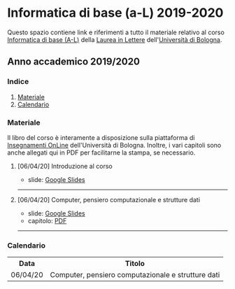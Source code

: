 # Informatica di base (a-L) 2019-2020

Questo spazio contiene link e riferimenti a tutto il materiale relativo al corso [Informatica di base (A-L)](https://www.unibo.it/it/didattica/insegnamenti/insegnamento/2019/438800) della [Laurea in Lettere](https://corsi.unibo.it/laurea/lettere/insegnamenti) dell'[Università di Bologna](http://www.unibo.it).

## Anno accademico 2019/2020

### Indice

1. [Materiale](#materiale)
2. [Calendario](#calendario)

### Materiale

Il libro del corso è interamente a disposizione sulla piattaforma di [Insegnamenti OnLine](https://iol.unibo.it) dell'Università di Bologna. Inoltre, i vari capitoli sono anche allegati qui in PDF per facilitarne la stampa, se necessario.

1. [06/04/20] Introduzione al corso
   * slide: [Google Slides](https://tinyurl.com/idbAL-00)
   <hr />
   
2. [06/04/20] Computer, pensiero computazionale e strutture dati 
   * slide: [Google Slides](https://tinyurl.com/idbAL-01)
   * capitolo: [PDF](docs/chapters/01.pdf) 
   <hr />

### Calendario

<table>
    <tr><th>Data</th><th>Titolo</th></tr>
    <tr><td>06/04/20</td><td>Computer, pensiero computazionale e strutture dati</td></tr>
</table>
